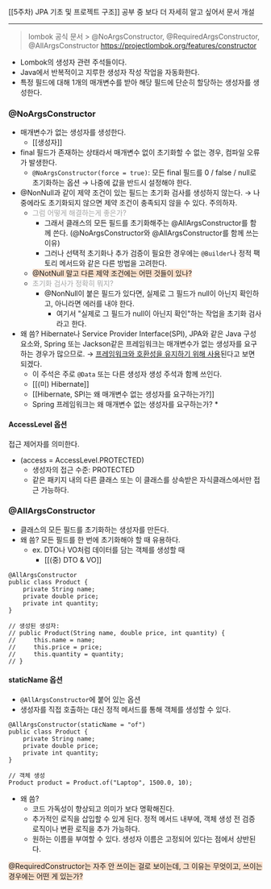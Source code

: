 [[5주차) JPA 기초 및 프로젝트 구조]] 공부 중 보다 더 자세히 알고 싶어서 문서 개설

---

> lombok 공식 문서 > @NoArgsConstructor, @RequiredArgsConstructor, @AllArgsConstructor
> https://projectlombok.org/features/constructor

* Lombok의 생성자 관련 주석들이다.
* Java에서 반복적이고 지루한 생성자 작성 작업을 자동화한다.
* 특정 필드에 대해 1개의 매개변수를 받아 해당 필드에 단순히 할당하는 생성자를 생성한다.

### @NoArgsConstructor
* 매개변수가 없는 생성자를 생성한다.
	* [[생성자]]
* final 필드가 존재하는 상태라서 매개변수 없이 초기화할 수 없는 경우, 컴파일 오류가 발생한다.
	* `@NoArgsConstructor(force = true)`: 모든 final 필드를 0 / false / null로 초기화하는 옵션 → 나중에 값을 반드시 설정해야 한다.
* @NonNull과 같이 제약 조건이 있는 필드는 초기화 검사를 생성하지 않는다. → 나중에라도 초기화되지 않으면 제약 조건이 충족되지 않을 수 있다. 주의하자. 
	* <font color="#a5a5a5">그럼 어떻게 해결하는게 좋은가?</font>
		* 그래서 클래스의 모든 필드를 초기화해주는 @AllArgsConstructor를 함께 쓴다. (@NoArgsConstructor와 @AllArgsConstructor를 함께 쓰는 이유)
		* 그러나 선택적 초기화나 추가 검증이 필요한 경우에는 `@Builder`나 정적 팩토리 메서드와 같은 다른 방법을 고려한다.
	* <span style="background:rgba(240, 107, 5, 0.2)">@NotNull 말고 다른 제약 조건에는 어떤 것들이 있나?</span>
	* <font color="#a5a5a5">초기화 검사가 정확히 뭐지?</font>
		* @NonNull이 붙은 필드가 있다면, 실제로 그 필드가 null이 아닌지 확인하고, 아니라면 에러를 내야 한다.
			* 여기서 "실제로 그 필드가 null이 아닌지 확인"하는 작업을 초기화 검사라고 한다.
* 왜 씀? Hibernate나 Service Provider Interface(SPI), JPA와 같은 Java 구성 요소와, Spring 또는 Jackson같은 프레임워크는 매개변수가 없는 생성자를 요구하는 경우가 많으므로. → <u>프레임워크와 호환성을 유지하기 위해 사용</u>된다고 보면 되겠다.
	* 이 주석은 주로 `@Data` 또는 다른 생성자 생성 주석과 함께 쓰인다.
	* [[(미) Hibernate]]
	* [[Hibernate, SPI는 왜 매개변수 없는 생성자를 요구하는가?]]
	* Spring 프레임워크는 왜 매개변수 없는 생성자를 요구하는가?
		* 

#### AccessLevel 옵션
접근 제어자를 의미한다.
* (access = AccessLevel.PROTECTED)
	* 생성자의 접근 수준: PROTECTED
	* 같은 패키지 내의 다른 클래스 또는 이 클래스를 상속받은 자식클래스에서만 접근 가능하다.


### @AllArgsConstructor
* 클래스의 모든 필드를 초기화하는 생성자를 만든다.
* 왜 씀? 모든 필드를 한 번에 초기화해야 할 때 유용하다. 
	* ex. DTO나 VO처럼 데이터를 담는 객체를 생성할 때
		* [[(중) DTO & VO]]
```
@AllArgsConstructor
public class Product {
    private String name;
    private double price;
    private int quantity;
}

// 생성된 생성자:
// public Product(String name, double price, int quantity) {
//     this.name = name;
//     this.price = price;
//     this.quantity = quantity;
// }
```


#### staticName 옵션
* `@AllArgsConstructor`에 붙어 있는 옵션
* 생성자를 직접 호출하는 대신 정적 메서드를 통해 객체를 생성할 수 있다.
```
@AllArgsConstructor(staticName = "of")
public class Product {
    private String name;
    private double price;
    private int quantity;
}

// 객체 생성
Product product = Product.of("Laptop", 1500.0, 10);

```
* 왜 씀?
	* 코드 가독성이 향상되고 의미가 보다 명확해진다.
	* 추가적인 로직을 삽입할 수 있게 된다. 정적 메서드 내부에, 객체 생성 전 검증 로직이나 변환 로직을 추가 가능하다.
	* 원하는 이름을 부여할 수 있다. 생성자 이름은 고정되어 있다는 점에서 상반된다.




<span style="background:rgba(240, 107, 5, 0.2)">@RequiredConstructor는 자주 안 쓰이는 걸로 보이는데, 그 이유는 무엇이고, 쓰이는 경우에는 어떤 게 있는가?</span>